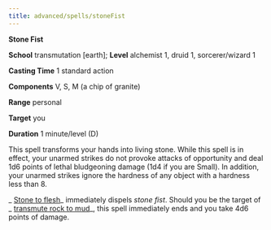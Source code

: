 ```yaml
---
title: advanced/spells/stoneFist
---
```

 **Stone Fist**

**School** transmutation [earth]; **Level** alchemist 1, druid 1, sorcerer/wizard 1

**Casting Time** 1 standard action

**Components** V, S, M (a chip of granite)

**Range** personal

**Target** you

**Duration** 1 minute/level (D)

This spell transforms your hands into living stone. While this spell is in effect, your unarmed strikes do not provoke attacks of opportunity and deal 1d6 points of lethal bludgeoning damage (1d4 if you are Small). In addition, your unarmed strikes ignore the hardness of any object with a hardness less than 8.

_ [Stone to flesh](../../spells/stoneToFlesh#_stone-to-flesh)_ immediately dispels _stone fist_. Should you be the target of _ [transmute rock to mud](../../spells/transmuteRockToMud#_transmute-rock-to-mud)_, this spell immediately ends and you take 4d6 points of damage.

